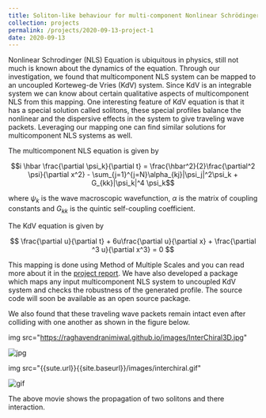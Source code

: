 ```yaml
---
title: Soliton-like behaviour for multi-component Nonlinear Schrödinger equations
collection: projects
permalink: /projects/2020-09-13-project-1
date: 2020-09-13
---
```


Nonlinear Schrodinger (NLS) Equation is ubiquitous in physics, still not much is known about the dynamics of the equation. Through our investigation, we found that multicomponent NLS system can be mapped to an uncoupled Korteweg-de Vries (KdV) system. Since KdV is an integrable system we can know about certain qualitative aspects of multicomponent NLS from this mapping. One interesting feature of KdV equation is that it has a special solution called solitons, these special profiles balance the nonlinear and the dispersive effects in the system to give traveling wave packets. Leveraging our mapping one can find similar solutions for multicomponent NLS systems as well. 

The multicomponent NLS equation is given by

$$i \hbar \frac{\partial \psi_k}{\partial t} = \frac{\hbar^2}{2}\frac{\partial^2 \psi}{\partial x^2} - \sum_{j=1}^{j=N}\alpha_{kj}|\psi_j|^2\psi_k + G_{kk}|\psi_k|^4 \psi_k$$

where $\psi_k$ is the wave macroscopic wavefunction, $\alpha$ is the matrix of coupling constants and $G_{kk}$ is the quintic self-coupling coefficient.

The KdV equation is given by

$$ \frac{\partial u}{\partial t} + 6u\frac{\partial u}{\partial x} + \frac{\partial ^3 u}{\partial x^3} = 0 $$

This mapping is done using Method of Multiple Scales and you can read more about it in the [project report](https://raghavendranimiwal.github.io/files/Documentation.pdf). We have also developed a package which maps any input multicomponent NLS system to uncoupled KdV system and checks the robustness of the generated profile. The source code will soon be available as an open source package. 

We also found that these traveling wave packets remain intact even after colliding with one another as shown in the figure below.

img src="https://raghavendranimiwal.github.io/images/InterChiral3D.jpg"

![jpg](/images/InterChiral3D.jpg)

img src="{{sute.url}}{{site.baseurl}}/images/interchiral.gif"

![gif](/images/interchiral.gif)

The above movie shows the propagation of two solitons and there interaction.

